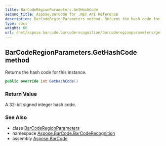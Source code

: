 ```yaml
---
title: BarCodeRegionParameters.GetHashCode
second_title: Aspose.BarCode for .NET API Reference
description: BarCodeRegionParameters method. Returns the hash code for this instance
type: docs
weight: 60
url: /net/aspose.barcode.barcoderecognition/barcoderegionparameters/gethashcode/
---
```

## BarCodeRegionParameters.GetHashCode method

Returns the hash code for this instance.

```csharp
public override int GetHashCode()
```

### Return Value

A 32-bit signed integer hash code.

### See Also

* class [BarCodeRegionParameters](../)
* namespace [Aspose.BarCode.BarCodeRecognition](../../../aspose.barcode.barcoderecognition/)
* assembly [Aspose.BarCode](../../../)


